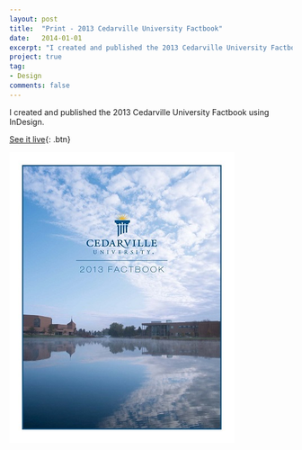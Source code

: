 ```yaml
---
layout: post
title:  "Print - 2013 Cedarville University Factbook"
date:   2014-01-01
excerpt: "I created and published the 2013 Cedarville University Factbook using InDesign."
project: true
tag:
- Design
comments: false
---
```


I created and published the 2013 Cedarville University Factbook using InDesign. 

[See it live](http://www.cedarville.edu/~/media/Files/PDF/Factbook/2013/Factbook2013.pdf){: .btn}

![2013-factbook](/assets/img/2013-factbook.jpg)
